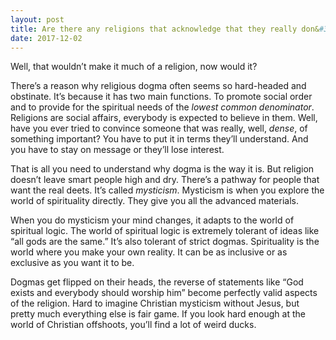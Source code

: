 ```yaml
---
layout: post
title: Are there any religions that acknowledge that they really don&#39;t know the answers about God?
date: 2017-12-02
---
```


<p>Well, that wouldn’t make it much of a religion, now would it?</p><p>There’s a reason why religious dogma often seems so hard-headed and obstinate. It’s because it has two main functions. To promote social order and to provide for the spiritual needs of the <i>lowest common denominator</i>. Religions are social affairs, everybody is expected to believe in them. Well, have you ever tried to convince someone that was really, well, <i>dense</i>, of something important? You have to put it in terms they’ll understand. And you have to stay on message or they’ll lose interest.</p><p>That is all you need to understand why dogma is the way it is. But religion doesn’t leave smart people high and dry. There’s a pathway for people that want the real deets. It’s called <i>mysticism</i>. Mysticism is when you explore the world of spirituality directly. They give you all the advanced materials.</p><p>When you do mysticism your mind changes, it adapts to the world of spiritual logic. The world of spiritual logic is extremely tolerant of ideas like “all gods are the same.” It’s also tolerant of strict dogmas. Spirituality is the world where you make your own reality. It can be as inclusive or as exclusive as you want it to be.</p><p>Dogmas get flipped on their heads, the reverse of statements like “God exists and everybody should worship him” become perfectly valid aspects of the religion. Hard to imagine Christian mysticism without Jesus, but pretty much everything else is fair game. If you look hard enough at the world of Christian offshoots, you’ll find a lot of weird ducks.</p>
